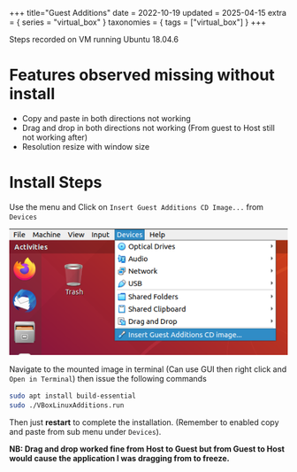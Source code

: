 +++
title="Guest Additions"
date = 2022-10-19
updated = 2025-04-15
extra = { series = "virtual_box" }
taxonomies = { tags = ["virtual_box"] }
+++

Steps recorded on VM running Ubuntu 18.04.6

# Features observed missing without install

- Copy and paste in both directions not working
- Drag and drop in both directions not working (From guest to Host still not working after)
- Resolution resize with window size

# Install Steps

Use the menu and Click on `Insert Guest Additions CD Image...` from `Devices`

![Insert Guest Additions CD Image](mount_image.png)

Navigate to the mounted image in terminal (Can use GUI then right click and `Open in Terminal`) then issue the following
commands

```sh
sudo apt install build-essential
sudo ./VBoxLinuxAdditions.run
```

Then just **restart** to complete the installation. (Remember to enabled copy and paste from sub menu under `Devices`).

**NB: Drag and drop worked fine from Host to Guest but from Guest to Host would cause the application I was dragging
from to freeze.**
